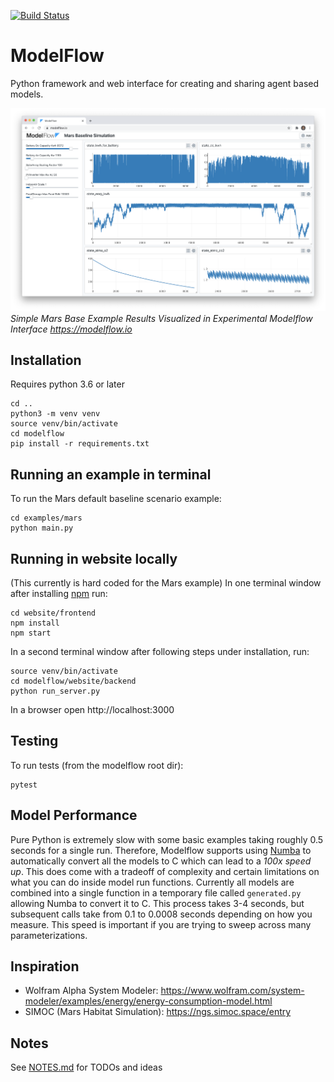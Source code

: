 [![Build Status](https://travis-ci.org/ModelFlow/modelflow.svg?branch=master)](https://travis-ci.org/ModelFlow/modelflow)

# ModelFlow
Python framework and web interface for creating and sharing agent based models.

![](screenshots/modelflow_2020_09_20.png)
*Simple Mars Base Example Results Visualized in Experimental Modelflow Interface https://modelflow.io*

## Installation
Requires python 3.6 or later
```
cd ..
python3 -m venv venv
source venv/bin/activate
cd modelflow
pip install -r requirements.txt
```

## Running an example in terminal
To run the Mars default baseline scenario example:
```
cd examples/mars
python main.py
```

## Running in website locally
(This currently is hard coded for the Mars example) In one terminal window after installing [npm](https://nodejs.org/en/) run:
```
cd website/frontend
npm install
npm start
```
In a second terminal window after following steps under installation, run:
```
source venv/bin/activate
cd modelflow/website/backend
python run_server.py
```
In a browser open http://localhost:3000

## Testing
To run tests (from the modelflow root dir):
```
pytest
```

## Model Performance
Pure Python is extremely slow with some basic examples taking roughly 0.5 seconds for a single run. Therefore, Modelflow supports using [Numba](https://numba.pydata.org/) to automatically convert all the models to C which can lead to a *100x speed up*. This does come with a tradeoff of complexity and certain limitations on what you can do inside model run functions. Currently all models are combined into a single function in a temporary file called `generated.py` allowing Numba to convert it to C. This process takes 3-4 seconds, but subsequent calls take from 0.1 to 0.0008 seconds depending on how you measure. This speed is important if you are trying to sweep across many parameterizations. 

## Inspiration
- Wolfram Alpha System Modeler: https://www.wolfram.com/system-modeler/examples/energy/energy-consumption-model.html
- SIMOC (Mars Habitat Simulation): https://ngs.simoc.space/entry

## Notes
See [NOTES.md](NOTES.md) for TODOs and ideas

